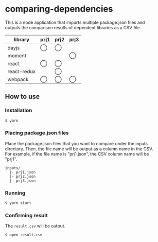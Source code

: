 # comparing-dependencies

This is a node application that imports multiple package.json files and outputs the comparison results of dependent libraries as a CSV file.

| library | prj1 | prj2 | prj3 |
| -- | -- | -- | -- |
| dayjs | ◯ | ◯ | |
| moment | | | ◯ |
| react | ◯ | ◯ | |
| react-redux | | ◯ | |
| webpack | ◯ | ◯ | ◯ |

## How to use

### Installation

```sh
$ yarn
```

### Placing package.json files

Place the package.json files that you want to compare under the inputs directory. Then, the file name will be output as a column name in the CSV.  
For example, if the file name is "prj1.json", the CSV column name will be "prj1".

```
inputs/
  |- prj1.json
  |- prj2.json
  |- prj3.json
```

### Running

```sh
$ yarn start
```

### Confirming result

The `result.csv` will be output.

```sh
$ open result.csv
```

